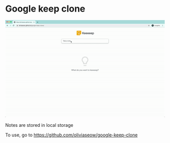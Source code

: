 # Google keep clone

![](keep.gif)

Notes are stored in local storage

To use, go to https://github.com/oliviaseow/google-keep-clone
